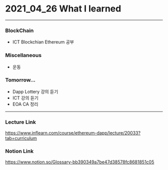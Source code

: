 # 2021_04_26 What I learned

-----

### BlockChain

* ICT Blockchian Ethereum 공부 

### Miscellaneous

* 운동

### Tomorrow...

* Dapp Lottery 강의 듣기 
* ICT 강의 듣기
* EOA CA 정리

-----

### Lecture Link

<https://www.inflearn.com/course/ethereum-dapp/lecture/20033?tab=curriculum>
    
### Notion Link

<https://www.notion.so/Glossary-bb390349a7be47d38578fc8681851c05>